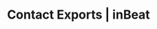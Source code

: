 ---
title: Contact Exports | inBeat
description: >-
  inBeat allows you to export campaigns in bulk, so that you can save numerous hours browsing through Instagram.
pagetitle: Contact Exports
palette: blue
banner:
  show: false
header:
  title: Export contact information
  subtitle: Get thousands of Influencer E-mails & info quickly & export it to a CSV sheet.
  image: /images/features-exportcontact.png
  cta:
      text: <span>Try it now</span> &#8212 it's free
      link: https://app.inbeat.co/get-started
sections:
  - title: Get all influencer information
    image: /images/features-contactexport-getallinfluencerinformation.png
    points:
    - title: Basic Info
      text: Their Username, E-mail, Profile URL, Location, Language & Influencer Website.
    - title: Account Info
      text: "Their Follower count, Following. Business Account: True/False. Account category."
  - title: Thousands of e-mails, no hassle
    image: /images/features-contactexport-thousansofemail.png
    points:
    - title: By E-Mail
      text: You can import the CSV directly into a mass E-mail client or contact the influencers directly.
    - title: By Direct Message 
      text: You can send them a message by their respective social media.
whatwedo:
    title: Evaluate influencers with insights
    text: Our influencer analytics widget empowers you to get to know exactly who you’re collaborating with.
    video: influencer-statistics 
    cta:
        link: https://app.inbeat.co/get-started
        text: Try it now — it's free
---